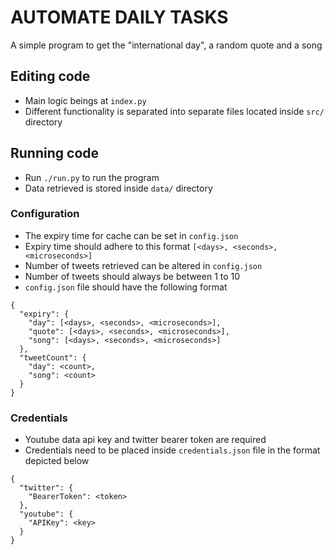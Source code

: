# AUTOMATE DAILY TASKS

A simple program to get the "international day", a random quote and a song

## Editing code

* Main logic beings at `index.py`
* Different functionality is separated into separate files located inside `src/` directory

## Running code

* Run `./run.py` to run the program
* Data retrieved is stored inside `data/` directory

### Configuration

* The expiry time for cache can be set in `config.json`
* Expiry time should adhere to this format `[<days>, <seconds>, <microseconds>]`
* Number of tweets retrieved can be altered in `config.json`
* Number of tweets should always be between 1 to 10
* `config.json` file should have the following format
```
{
  "expiry": {
    "day": [<days>, <seconds>, <microseconds>],
    "quote": [<days>, <seconds>, <microseconds>],
    "song": [<days>, <seconds>, <microseconds>]
  },
  "tweetCount": {
    "day": <count>,
    "song": <count>
  }
}
```

### Credentials

* Youtube data api key and twitter bearer token are required
* Credentials need to be placed inside `credentials.json` file in the format depicted below
```
{
  "twitter": {
    "BearerToken": <token>
  },
  "youtube": {
    "APIKey": <key>
  }
}
```
